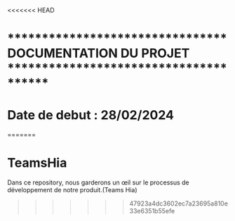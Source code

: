 <<<<<<< HEAD
# ******************************** DOCUMENTATION DU PROJET **************************************
# Date de debut :  28/02/2024
=======
# TeamsHia
Dans ce repository, nous garderons un œil sur le processus de développement de notre produit.(Teams Hia)
>>>>>>> 47923a4dc3602ec7a23695a810e33e6351b55efe
